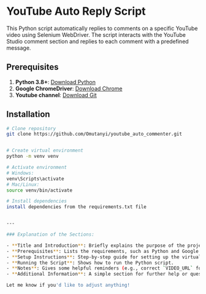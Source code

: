 # YouTube Auto Reply Script

This Python script automatically replies to comments on a specific YouTube video using Selenium WebDriver. The script interacts with the YouTube Studio comment section and replies to each comment with a predefined message.

## Prerequisites

1. **Python 3.8+**: [Download Python](https://www.python.org/downloads/)
2. **Google ChromeDriver**: [Download Chrome](https://developer.chrome.com/blog/chrome-for-testing)
3. **Youtube channel**: [Download Git](https://git-scm.com/downloads)

## Installation

```bash
# Clone repository
git clone https://github.com/Omutanyi/youtube_auto_commenter.git


# Create virtual environment
python -m venv venv

# Activate environment
# Windows:
venv\Scripts\activate
# Mac/Linux:
source venv/bin/activate

# Install dependencies
install dependencies from the requirements.txt file


---

### Explanation of the Sections:

- **Title and Introduction**: Briefly explains the purpose of the project.
- **Prerequisites**: Lists the requirements, such as Python and Google Chrome.
- **Setup Instructions**: Step-by-step guide for setting up the virtual environment, installing dependencies, downloading and configuring ChromeDriver, and running the script.
- **Running the Script**: Shows how to run the Python script.
- **Notes**: Gives some helpful reminders (e.g., correct `VIDEO_URL` format, updating ChromeDriver path).
- **Additional Information**: A simple section for further help or questions.

Let me know if you'd like to adjust anything!
